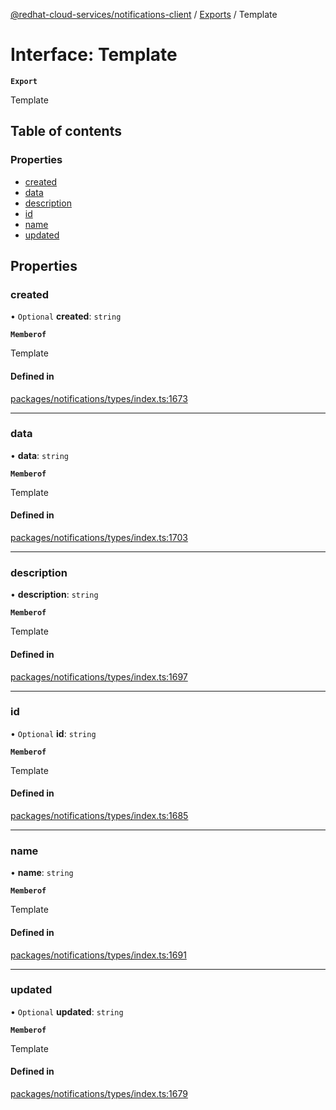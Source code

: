 [@redhat-cloud-services/notifications-client](../README.md) / [Exports](../modules.md) / Template

# Interface: Template

**`Export`**

Template

## Table of contents

### Properties

- [created](Template.md#created)
- [data](Template.md#data)
- [description](Template.md#description)
- [id](Template.md#id)
- [name](Template.md#name)
- [updated](Template.md#updated)

## Properties

### created

• `Optional` **created**: `string`

**`Memberof`**

Template

#### Defined in

[packages/notifications/types/index.ts:1673](https://github.com/RedHatInsights/javascript-clients/blob/main/packages/notifications/types/index.ts#L1673)

___

### data

• **data**: `string`

**`Memberof`**

Template

#### Defined in

[packages/notifications/types/index.ts:1703](https://github.com/RedHatInsights/javascript-clients/blob/main/packages/notifications/types/index.ts#L1703)

___

### description

• **description**: `string`

**`Memberof`**

Template

#### Defined in

[packages/notifications/types/index.ts:1697](https://github.com/RedHatInsights/javascript-clients/blob/main/packages/notifications/types/index.ts#L1697)

___

### id

• `Optional` **id**: `string`

**`Memberof`**

Template

#### Defined in

[packages/notifications/types/index.ts:1685](https://github.com/RedHatInsights/javascript-clients/blob/main/packages/notifications/types/index.ts#L1685)

___

### name

• **name**: `string`

**`Memberof`**

Template

#### Defined in

[packages/notifications/types/index.ts:1691](https://github.com/RedHatInsights/javascript-clients/blob/main/packages/notifications/types/index.ts#L1691)

___

### updated

• `Optional` **updated**: `string`

**`Memberof`**

Template

#### Defined in

[packages/notifications/types/index.ts:1679](https://github.com/RedHatInsights/javascript-clients/blob/main/packages/notifications/types/index.ts#L1679)
